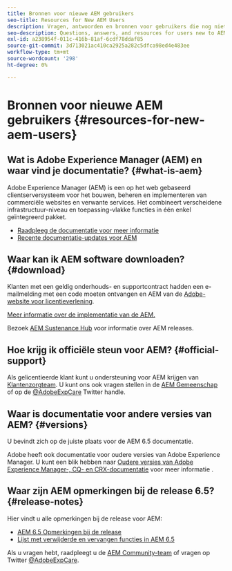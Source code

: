 ```yaml
---
title: Bronnen voor nieuwe AEM gebruikers
seo-title: Resources for New AEM Users
description: Vragen, antwoorden en bronnen voor gebruikers die nog niet zijn AEM
seo-description: Questions, answers, and resources for users new to AEM
exl-id: a238954f-011c-416b-81af-6cdf78ddaf85
source-git-commit: 3d713021ac410ca2925a282c5dfca98ed4e483ee
workflow-type: tm+mt
source-wordcount: '298'
ht-degree: 0%

---
```


# Bronnen voor nieuwe AEM gebruikers {#resources-for-new-aem-users}

## Wat is Adobe Experience Manager (AEM) en waar vind je documentatie? {#what-is-aem}

Adobe Experience Manager (AEM) is een op het web gebaseerd clientserversysteem voor het bouwen, beheren en implementeren van commerciële websites en verwante services. Het combineert verscheidene infrastructuur-niveau en toepassing-vlakke functies in één enkel geïntegreerd pakket.

* [Raadpleeg de documentatie voor meer informatie](/help/sites-deploying/home.md)
* [Recente documentatie-updates voor AEM](https://experienceleague.adobe.com/docs/experience-manager-release-information/aem-release-updates/doc-updates/documentation-updates.html?lang=en)

## Waar kan ik AEM software downloaden? {#download}

Klanten met een geldig onderhouds- en supportcontract hadden een e-mailmelding met een code moeten ontvangen en AEM van de [Adobe-website voor licentieverlening](https://licensing.adobe.com/).

[Meer informatie over de implementatie van de AEM.](/help/sites-deploying/home.md)

Bezoek [AEM Sustenance Hub](https://experienceleague.adobe.com/docs/experience-manager-release-information/aem-release-updates/aem-releases-updates.html?lang=en) voor informatie over AEM releases.

## Hoe krijg ik officiële steun voor AEM? {#official-support}

Als gelicentieerde klant kunt u ondersteuning voor AEM krijgen van [Klantenzorgteam](https://experienceleague.adobe.com/?support-solution=General#support). U kunt ons ook vragen stellen in de [AEM Gemeenschap](https://experienceleaguecommunities.adobe.com:443/t5/adobe-experience-manager/ct-p/adobe-experience-manager-community) of op de [@AdobeExpCare](https://twitter.com/adobeexpcare) Twitter handle.

## Waar is documentatie voor andere versies van AEM? {#versions}

U bevindt zich op de juiste plaats voor de AEM 6.5 documentatie.

Adobe heeft ook documentatie voor oudere versies van Adobe Experience Manager. U kunt een blik hebben naar [Oudere versies van Adobe Experience Manager-, CQ- en CRX-documentatie](https://experienceleague.adobe.com/docs/experience-manager-release-information/aem-release-updates/previous-updates/aem-previous-versions.html) voor meer informatie .

## Waar zijn AEM opmerkingen bij de release 6.5? {#release-notes}

Hier vindt u alle opmerkingen bij de release voor AEM:

* [AEM 6.5 Opmerkingen bij de release](/help/release-notes/home.md)
* [Lijst met verwijderde en vervangen functies in AEM 6.5](/help/release-notes/deprecated-removed-features.md)

Als u vragen hebt, raadpleegt u de [AEM Community-team](https://help-forums.adobe.com/content/adobeforums/en/experience-manager-forum/adobe-experience-manager.html) of vragen op Twitter [@AdobeExpCare](https://twitter.com/adobeexpcare).
